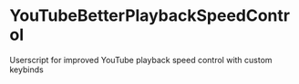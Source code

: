 # YouTubeBetterPlaybackSpeedControl
Userscript for improved YouTube playback speed control with custom keybinds
